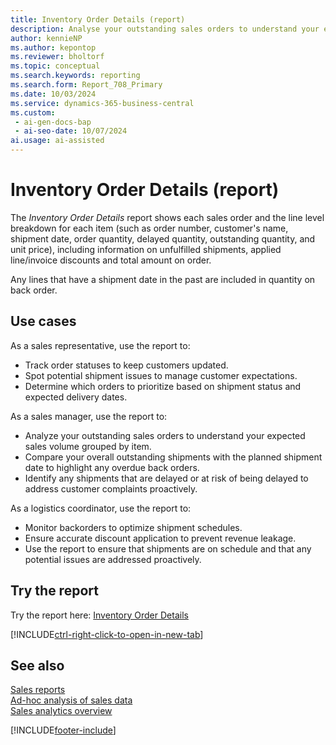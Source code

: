 ```yaml
---
title: Inventory Order Details (report)
description: Analyse your outstanding sales orders to understand your expected sales volume grouped by item. Compare your overall outstanding shipments with the planned shipment date to highlight any overdue back orders.
author: kennieNP
ms.author: kepontop
ms.reviewer: bholtorf
ms.topic: conceptual
ms.search.keywords: reporting
ms.search.form: Report_708_Primary
ms.date: 10/03/2024
ms.service: dynamics-365-business-central
ms.custom:
 - ai-gen-docs-bap
 - ai-seo-date: 10/07/2024
ai.usage: ai-assisted
---
```


# Inventory Order Details (report)

The *Inventory Order Details* report shows each sales order and the line level breakdown for each item (such as order number, customer's name, shipment date, order quantity, delayed quantity, outstanding quantity, and unit price), including information on unfulfilled shipments, applied line/invoice discounts and total amount on order. 

Any lines that have a shipment date in the past are included in quantity on back order.

## Use cases

<!-- 
Prompt

Below is a report in an ERP system. Provide 3-4 use cases for different personas working with sales and order shipment.
Format like this:    
  
As a <persona>, use the report to    
* use case 1  
* use case 2    

Do not capitalize the persona names. 

# Report name 
Inventory Order Details 

## Report description
Displays a list of the orders that haven't yet been shipped and the items in the orders. It shows the order number, customer's name, shipment date, order quantity, delayed quantity, outstanding quantity, and unit price, as well as any potential discount percentage and amount. The quantity on back order and outstanding quantity and amount are totaled for each item. Use the report to find out whether there are currently shipment problems or any can be expected.

### What the report does
Shows each sales order and the line level breakdown for each item, including information on unfulfilled shipments, applied line/invoice discounts and total amount on order. Any lines that have a shipment date in the past are included in quantity on back order.


### Use cases
Analyse your outstanding sales orders to understand your expected sales volume grouped by item.
Compare your overall outstanding shipments with the planned shipment date to highlight any overdue back orders.

Please include your data sources and URLs

-->


As a sales representative, use the report to:
* Track order statuses to keep customers updated.
* Spot potential shipment issues to manage customer expectations.
* Determine which orders to prioritize based on shipment status and expected delivery dates.

As a sales manager, use the report to:
* Analyze your outstanding sales orders to understand your expected sales volume grouped by item.
* Compare your overall outstanding shipments with the planned shipment date to highlight any overdue back orders.
* Identify any shipments that are delayed or at risk of being delayed to address customer complaints proactively.


As a logistics coordinator, use the report to:
* Monitor backorders to optimize shipment schedules.
* Ensure accurate discount application to prevent revenue leakage.
* Use the report to ensure that shipments are on schedule and that any potential issues are addressed proactively.


## Try the report

Try the report here: [Inventory Order Details](https://businesscentral.dynamics.com?report=708)

[!INCLUDE[ctrl-right-click-to-open-in-new-tab](../includes/ctrl-right-click-to-open-in-new-tab.md)]


## See also

[Sales reports](../sales-reports.md)  
[Ad-hoc analysis of sales data](../ad-hoc-analysis-sales.md)   
[Sales analytics overview](../sales-analytics-overview.md)   

[!INCLUDE[footer-include](../includes/footer-banner.md)]